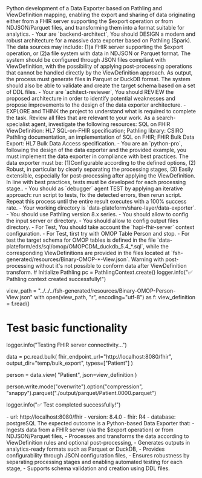 <goal>
Python development of a Data Exporter based on Pathling and ViewDefinition mapping, enabling the export and sharing of data originating either from a FHIR server supporting the $export operation or from NDJSON/Parquet files, and transforming them into a format suitable for analytics.
</goal>

<instructions>
- Your are `backend-architect`, You should DESIGN a modern and robust architecture for a massive data exporter based on Pathling (Spark). The data sources may include: (1)a FHIR server supporting the $export operation, or (2)a file system with data in NDJSON or Parquet format. The system should be configured through JSON files compliant with ViewDefinition, with the possibility of applying post-processing operations that cannot be handled directly by the ViewDefinition approach. As output, the process must generate files in Parquet or DuckDB format. The system should also be able to validate and create the target schema based on a set of DDL files.
- Your are `achitect-reviewer`, You should REVIEW the proposed architecture in order to identify potential weaknesses and propose improvements to the design of the data exporter architecture.
- EXPLORE and THINK the project to understand what is required to complete the task. Review all files that are relevant to your work. As a search-specialist agent, investigate the following resources: SQL on FHIR ViewDefinition: HL7 SQL-on-FHIR specification; Pathling library: CSIRO Pathling documentation, an implementation of SQL on FHIR; FHIR Bulk Data Export: HL7 Bulk Data Access specification.
- You are an `python-pro`, following the design of the data exporter and the provided example, you must implement the data exporter in compliance with best practices.
The data exporter must be: (1)Configurable according to the defined options, (2) Robust, in particular by clearly separating the processing stages, (3) Easily extensible, especially for post-processing after applying the ViewDefinition. In line with best practices, tests must be developed for each processing stage..
- You should as `debugger` agent TEST by applying an iterative approach: run script to tests, fix the detected errors, then rerun script. Repeat this process until the entire result executes with a 100% success rate.
</instructions>

<recommandations>
- Your working directory is `data-plateform/share-layer/data-exporter`.
- You should use Pathling version 8.x series.
- You should allow to config the input server or directory.
- You should allow to config output files directory.
- For Test, You should take account the `hapi-fhir-server` context configuration.
- For Test, tirst try with OMOP Table Person and stop.
- For test the target schema for OMOP tables is defined in the file `data-plateform/eds/sql/omop/OMOPCDM_duckdb_5.4_*.sql`, while the corresponding ViewDefinitions are provided in the files located at `fsh-generated/resources/Binary-OMOP-*-View.json`. Warning with post-processing without it's not possible to conform data after ViewDefinition transform.
</recommandations>

<example>
# Initialize Pathling
pc = PathlingContext.create()
logger.info("✅ Pathling context created successfully!")

view_path = "../../../fsh-generated/resources/Binary-OMOP-Person-View.json"
with open(view_path, "r", encoding="utf-8") as f:
            view_definition = f.read()

# Test basic functionality
logger.info("Testing FHIR server connectivity...")

data = pc.read.bulk(
    fhir_endpoint_url="http://localhost:8080/fhir",
    output_dir="temp/bulk_export",
    types=["Patient"]
)

person = data.view(
    "Patient",
    json=view_definition
)

person.write.mode("overwrite").option("compression", "snappy").parquet("./output/parquet/Patient.0000.parquet")

logger.info("✅ Test completed successfully!")
</example>

<hapi-fhir-server>
- url: http://localhost:8080/fhir
- version: 8.4.0
- fhir: R4
- database: postgreSQL
</hapi-fhir-server>

<output>
The expected outcome is a Python-based Data Exporter that:
- Ingests data from a FHIR server (via the $export operation) or from NDJSON/Parquet files,
- Processes and transforms the data according to ViewDefinition rules and optional post-processing,
- Generates outputs in analytics-ready formats such as Parquet or DuckDB,
- Provides configurability through JSON configuration files,
- Ensures robustness by separating processing stages and enabling automated testing for each stage,
- Supports schema validation and creation using DDL files.
</output>